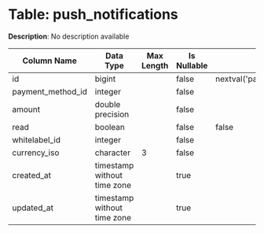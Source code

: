 # Table: push_notifications

**Description**: No description available

| Column Name | Data Type | Max Length | Is Nullable | Default | Primary Key | Foreign Key |
|-------------|-----------|------------|-------------|---------|-------------|-------------|
| id | bigint |  | false | nextval('pam.push_notifications_id_seq'::regclass) | push_notifications | push_notifications |
| payment_method_id | integer |  | false |  |  |  |
| amount | double precision |  | false |  |  |  |
| read | boolean |  | false | false |  |  |
| whitelabel_id | integer |  | false |  | push_notifications | whitelabels |
| currency_iso | character | 3 | false |  | push_notifications | currencies |
| created_at | timestamp without time zone |  | true |  |  |  |
| updated_at | timestamp without time zone |  | true |  |  |  |
